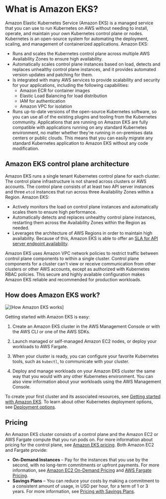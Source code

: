 # What is Amazon EKS?<a name="what-is-eks"></a>

Amazon Elastic Kubernetes Service \(Amazon EKS\) is a managed service that you can use to run Kubernetes on AWS without needing to install, operate, and maintain your own Kubernetes control plane or nodes\. Kubernetes is an open\-source system for automating the deployment, scaling, and management of containerized applications\. Amazon EKS:
+ Runs and scales the Kubernetes control plane across multiple AWS Availability Zones to ensure high availability\.
+ Automatically scales control plane instances based on load, detects and replaces unhealthy control plane instances, and it provides automated version updates and patching for them\.
+ Is integrated with many AWS services to provide scalability and security for your applications, including the following capabilities: 
  + Amazon ECR for container images
  + Elastic Load Balancing for load distribution
  + IAM for authentication
  + Amazon VPC for isolation
+ Runs up\-to\-date versions of the open\-source Kubernetes software, so you can use all of the existing plugins and tooling from the Kubernetes community\. Applications that are running on Amazon EKS are fully compatible with applications running on any standard Kubernetes environment, no matter whether they're running in on\-premises data centers or public clouds\. This means that you can easily migrate any standard Kubernetes application to Amazon EKS without any code modification\.

## Amazon EKS control plane architecture<a name="eks-architecture"></a>

Amazon EKS runs a single tenant Kubernetes control plane for each cluster\. The control plane infrastructure is not shared across clusters or AWS accounts\. The control plane consists of at least two API server instances and three `etcd` instances that run across three Availability Zones within a Region\. Amazon EKS:
+ Actively monitors the load on control plane instances and automatically scales them to ensure high performance\.
+ Automatically detects and replaces unhealthy control plane instances, restarting them across the Availability Zones within the Region as needed\.
+ Leverages the architecture of AWS Regions in order to maintain high availability\. Because of this, Amazon EKS is able to offer an [SLA for API server endpoint availability](http://aws.amazon.com/eks/sla)\.

Amazon EKS uses Amazon VPC network policies to restrict traffic between control plane components to within a single cluster\. Control plane components for a cluster can't view or receive communication from other clusters or other AWS accounts, except as authorized with Kubernetes RBAC policies\. This secure and highly available configuration makes Amazon EKS reliable and recommended for production workloads\.

## How does Amazon EKS work?<a name="how-eks-works"></a>

![\[How Amazon EKS works\]](http://docs.aws.amazon.com/eks/latest/userguide/images/what-is-eks.png)

Getting started with Amazon EKS is easy:

1. Create an Amazon EKS cluster in the AWS Management Console or with the AWS CLI or one of the AWS SDKs\.

1. Launch managed or self\-managed Amazon EC2 nodes, or deploy your workloads to AWS Fargate\.

1. When your cluster is ready, you can configure your favorite Kubernetes tools, such as `kubectl`, to communicate with your cluster\.

1. Deploy and manage workloads on your Amazon EKS cluster the same way that you would with any other Kubernetes environment\. You can also view information about your workloads using the AWS Management Console\.

To create your first cluster and its associated resources, see [Getting started with Amazon EKS](getting-started.md)\. To learn about other Kubernetes deployment options, see [Deployment options](eks-deployment-options.md)\.

## Pricing<a name="eks-pricing"></a>

An Amazon EKS cluster consists of a control plane and the Amazon EC2 or AWS Fargate compute that you run pods on\. For more information about pricing for the control plane, see [Amazon EKS pricing](http://aws.amazon.com/eks/pricing)\. Both Amazon EC2 and Fargate provide:
+ **On\-Demand Instances** – Pay for the instances that you use by the second, with no long\-term commitments or upfront payments\. For more information, see [Amazon EC2 On\-Demand Pricing](http://aws.amazon.com/ec2/pricing/on-demand/) and [AWS Fargate Pricing](http://aws.amazon.com/fargate/pricing/)\.
+ **Savings Plans** – You can reduce your costs by making a commitment to a consistent amount of usage, in USD per hour, for a term of 1 or 3 years\. For more information, see [Pricing with Savings Plans](http://aws.amazon.com/savingsplans/pricing/)\.